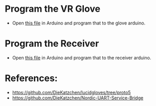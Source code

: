 # Program the VR Glove
* Open [this file](https://github.com/TjadenWright/VR-Glove/tree/main/Software/VR%20Glove%20-%20LucidVR/lucidgloves-firmware/lucidgloves-firmware.ino) in Arduino and program that to the glove arduino.

# Program the Receiver 
* Open [this file](https://github.com/TjadenWright/VR-Glove/blob/main/Software/Receiver%20-%20UART%20bridge/UART_bridge/UART_bridge.ino) in Arduino and program that to the receiver arduino.

# References:
* https://github.com/DieKatzchen/lucidgloves/tree/proto5
* https://github.com/DieKatzchen/Nordic-UART-Service-Bridge


